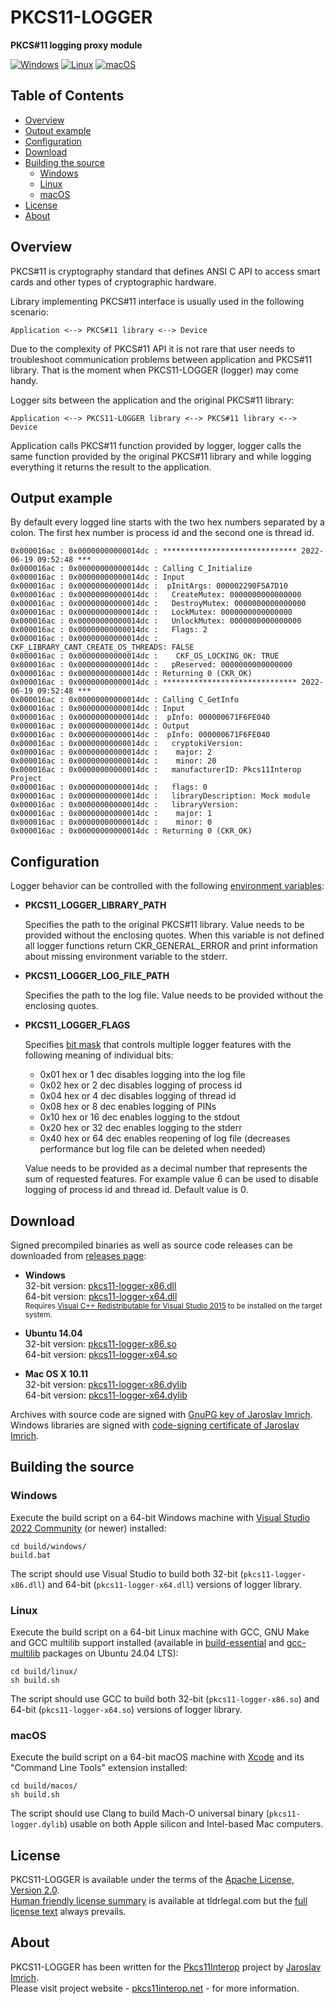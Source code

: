 PKCS11-LOGGER
=============
**PKCS#11 logging proxy module**

[![Windows](https://github.com/Pkcs11Interop/pkcs11-logger/actions/workflows/windows.yml/badge.svg?branch=master)](https://github.com/Pkcs11Interop/pkcs11-logger/actions/workflows/windows.yml)
[![Linux](https://github.com/Pkcs11Interop/pkcs11-logger/actions/workflows/linux.yml/badge.svg?branch=master)](https://github.com/Pkcs11Interop/pkcs11-logger/actions/workflows/linux.yml)
[![macOS](https://github.com/Pkcs11Interop/pkcs11-logger/actions/workflows/macos.yml/badge.svg?branch=master)](https://github.com/Pkcs11Interop/pkcs11-logger/actions/workflows/macos.yml)

## Table of Contents

* [Overview](#overview)
* [Output example](#output-example)
* [Configuration](#configuration)
* [Download](#download)
* [Building the source](#building-the-source)
  * [Windows](#windows)
  * [Linux](#linux)
  * [macOS](#macos)
* [License](#license)
* [About](#about)

## Overview

PKCS#11 is cryptography standard that defines ANSI C API to access smart cards and other types of cryptographic hardware.

Library implementing PKCS#11 interface is usually used in the following scenario:

	Application <--> PKCS#11 library <--> Device

Due to the complexity of PKCS#11 API it is not rare that user needs to troubleshoot communication problems between application and PKCS#11 library. That is the moment when PKCS11-LOGGER (logger) may come handy.

Logger sits between the application and the original PKCS#11 library:

	Application <--> PKCS11-LOGGER library <--> PKCS#11 library <--> Device

Application calls PKCS#11 function provided by logger, logger calls the same function provided by the original PKCS#11 library and while logging everything it returns the result to the application.

## Output example

By default every logged line starts with the two hex numbers separated by a colon. The first hex number is process id and the second one is thread id.

```
0x000016ac : 0x00000000000014dc : ****************************** 2022-06-19 09:52:48 ***
0x000016ac : 0x00000000000014dc : Calling C_Initialize
0x000016ac : 0x00000000000014dc : Input
0x000016ac : 0x00000000000014dc :  pInitArgs: 000002290F5A7D10
0x000016ac : 0x00000000000014dc :   CreateMutex: 0000000000000000
0x000016ac : 0x00000000000014dc :   DestroyMutex: 0000000000000000
0x000016ac : 0x00000000000014dc :   LockMutex: 0000000000000000
0x000016ac : 0x00000000000014dc :   UnlockMutex: 0000000000000000
0x000016ac : 0x00000000000014dc :   Flags: 2
0x000016ac : 0x00000000000014dc :    CKF_LIBRARY_CANT_CREATE_OS_THREADS: FALSE
0x000016ac : 0x00000000000014dc :    CKF_OS_LOCKING_OK: TRUE
0x000016ac : 0x00000000000014dc :   pReserved: 0000000000000000
0x000016ac : 0x00000000000014dc : Returning 0 (CKR_OK)
0x000016ac : 0x00000000000014dc : ****************************** 2022-06-19 09:52:48 ***
0x000016ac : 0x00000000000014dc : Calling C_GetInfo
0x000016ac : 0x00000000000014dc : Input
0x000016ac : 0x00000000000014dc :  pInfo: 000000671F6FE040
0x000016ac : 0x00000000000014dc : Output
0x000016ac : 0x00000000000014dc :  pInfo: 000000671F6FE040
0x000016ac : 0x00000000000014dc :   cryptokiVersion:
0x000016ac : 0x00000000000014dc :    major: 2
0x000016ac : 0x00000000000014dc :    minor: 20
0x000016ac : 0x00000000000014dc :   manufacturerID: Pkcs11Interop Project           
0x000016ac : 0x00000000000014dc :   flags: 0
0x000016ac : 0x00000000000014dc :   libraryDescription: Mock module                     
0x000016ac : 0x00000000000014dc :   libraryVersion:
0x000016ac : 0x00000000000014dc :    major: 1
0x000016ac : 0x00000000000014dc :    minor: 0
0x000016ac : 0x00000000000014dc : Returning 0 (CKR_OK)
```

## Configuration

Logger behavior can be controlled with the following [environment variables](https://en.wikipedia.org/wiki/Environment_variable):

* **PKCS11_LOGGER_LIBRARY_PATH**

  Specifies the path to the original PKCS#11 library. Value needs to be provided without the enclosing quotes. When this variable is not defined all logger functions return CKR_GENERAL_ERROR and print information about missing environment variable to the stderr.

* **PKCS11_LOGGER_LOG_FILE_PATH**

  Specifies the path to the log file. Value needs to be provided without the enclosing quotes.

* **PKCS11_LOGGER_FLAGS**

  Specifies [bit mask](https://en.wikipedia.org/wiki/Mask_(computing)) that controls multiple logger features with the following meaning of individual bits:
  
  * 0x01 hex or 1 dec disables logging into the log file
  * 0x02 hex or 2 dec disables logging of process id
  * 0x04 hex or 4 dec disables logging of thread id
  * 0x08 hex or 8 dec enables logging of PINs
  * 0x10 hex or 16 dec enables logging to the stdout
  * 0x20 hex or 32 dec enables logging to the stderr
  * 0x40 hex or 64 dec enables reopening of log file (decreases performance but log file can be deleted when needed)

  Value needs to be provided as a decimal number that represents the sum of requested features. For example value 6 can be used to disable logging of process id and thread id. Default value is 0.

## Download

Signed precompiled binaries as well as source code releases can be downloaded from [releases page](https://github.com/Pkcs11Interop/pkcs11-logger/releases):

 * **Windows**  
   32-bit version: [pkcs11-logger-x86.dll](https://github.com/Pkcs11Interop/pkcs11-logger/releases/download/v2.2.0/pkcs11-logger-x86.dll)  
   64-bit version: [pkcs11-logger-x64.dll](https://github.com/Pkcs11Interop/pkcs11-logger/releases/download/v2.2.0/pkcs11-logger-x64.dll)  
   <sub>Requires [Visual C++ Redistributable for Visual Studio 2015](https://www.microsoft.com/en-us/download/details.aspx?id=48145) to be installed on the target system.</sub>
   
 * **Ubuntu 14.04**  
   32-bit version: [pkcs11-logger-x86.so](https://github.com/Pkcs11Interop/pkcs11-logger/releases/download/v2.2.0/pkcs11-logger-x86.so)  
   64-bit version: [pkcs11-logger-x64.so](https://github.com/Pkcs11Interop/pkcs11-logger/releases/download/v2.2.0/pkcs11-logger-x64.so)
   
 * **Mac OS X 10.11**  
   32-bit version: [pkcs11-logger-x86.dylib](https://github.com/Pkcs11Interop/pkcs11-logger/releases/download/v2.2.0/pkcs11-logger-x86.dylib)  
   64-bit version: [pkcs11-logger-x64.dylib](https://github.com/Pkcs11Interop/pkcs11-logger/releases/download/v2.2.0/pkcs11-logger-x64.dylib)

Archives with source code are signed with [GnuPG key of Jaroslav Imrich](https://www.jimrich.sk/crypto/).  
Windows libraries are signed with [code-signing certificate of Jaroslav Imrich](https://www.jimrich.sk/crypto/).

## Building the source

### Windows

Execute the build script on a 64-bit Windows machine with [Visual Studio 2022 Community](https://visualstudio.microsoft.com/vs/community/) (or newer) installed:

```
cd build/windows/
build.bat
```
	
The script should use Visual Studio to build both 32-bit (`pkcs11-logger-x86.dll`) and 64-bit (`pkcs11-logger-x64.dll`) versions of logger library.

### Linux

Execute the build script on a 64-bit Linux machine with GCC, GNU Make and GCC multilib support installed (available in [build-essential](https://packages.ubuntu.com/noble/build-essential) and [gcc-multilib](https://packages.ubuntu.com/noble/gcc-multilib) packages on Ubuntu 24.04 LTS):

```
cd build/linux/
sh build.sh
```

The script should use GCC to build both 32-bit (`pkcs11-logger-x86.so`) and 64-bit (`pkcs11-logger-x64.so`) versions of logger library.

### macOS

Execute the build script on a 64-bit macOS machine with [Xcode](https://developer.apple.com/xcode/) and its "Command Line Tools" extension installed:

```
cd build/macos/
sh build.sh
```

The script should use Clang to build Mach-O universal binary (`pkcs11-logger.dylib`) usable on both Apple silicon and Intel-based Mac computers.

## License

PKCS11-LOGGER is available under the terms of the [Apache License, Version 2.0](https://www.apache.org/licenses/LICENSE-2.0).  
[Human friendly license summary](https://www.tldrlegal.com/license/apache-license-2-0-apache-2-0) is available at tldrlegal.com but the [full license text](LICENSE.md) always prevails.

## About

PKCS11-LOGGER has been written for the [Pkcs11Interop](https://www.pkcs11interop.net/) project by [Jaroslav Imrich](https://www.jimrich.sk/).  
Please visit project website - [pkcs11interop.net](https://www.pkcs11interop.net) - for more information.
